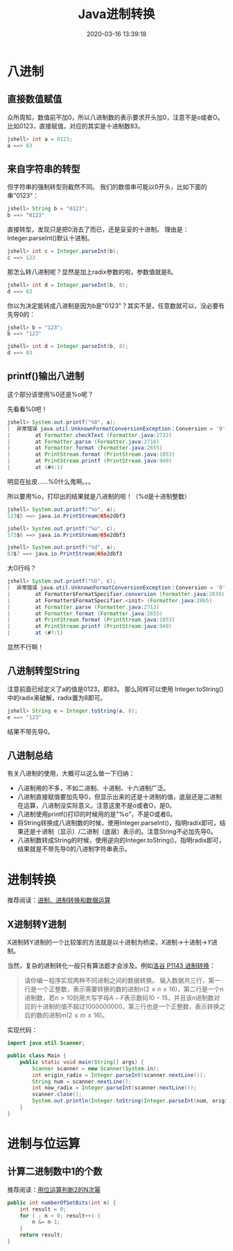 ﻿---
title: Java进制转换
date: 2020-03-16 13:39:18
summary: 本文介绍Java进制转换的相关内容，尤其是八进制。
tags:
- Java
categories:
- Java
---

# 八进制

## 直接数值赋值

众所周知，数值前不加0，所以八进制数的表示要求开头加0，注意不是o或者O。
比如0123，直接赋值，对应的其实是十进制数83。
```java
jshell> int a = 0123;
a ==> 83
```

## 来自字符串的转型

但字符串的强制转型则截然不同。
我们的数值串可能以0开头，比如下面的串"0123"：

```java
jshell> String b = "0123";
b ==> "0123"
```
直接转型，发现只是把0消去了而已，还是妥妥的十进制。
理由是：Integer.parseInt()默认十进制。
```java
jshell> int c = Integer.parseInt(b);
c ==> 123
```
那怎么转八进制呢？显然是加上radix参数的啦，参数值就是8。
```java
jshell> int d = Integer.parseInt(b, 8);
d ==> 83
```
你以为决定能转成八进制是因为b是"0123"？其实不是，任意数就可以，没必要有先导0的：
```java
jshell> b = "123";
b ==> "123"

jshell> int d = Integer.parseInt(b, 8);
d ==> 83
```

## printf()输出八进制

这个部分该使用%0还是%o呢？

先看看%0吧！

```java
jshell> System.out.printf("%0", a);
|  异常错误 java.util.UnknownFormatConversionException：Conversion = '0'
|        at Formatter.checkText (Formatter.java:2732)
|        at Formatter.parse (Formatter.java:2718)
|        at Formatter.format (Formatter.java:2655)
|        at PrintStream.format (PrintStream.java:1053)
|        at PrintStream.printf (PrintStream.java:949)
|        at (#4:1)
```

明显在扯皮……%0什么鬼啊。。。

所以要用%o，打印出的结果就是八进制的啦！（%d是十进制整数）

```java
jshell> System.out.printf("%o", a);
123$5 ==> java.io.PrintStream@65e2dbf3

jshell> System.out.printf("%o", c);
173$6 ==> java.io.PrintStream@65e2dbf3

jshell> System.out.printf("%d", a);
83$7 ==> java.io.PrintStream@65e2dbf3
```

大O行吗？

```java
jshell> System.out.printf("%O", c);
|  异常错误 java.util.UnknownFormatConversionException：Conversion = 'O'
|        at Formatter$FormatSpecifier.conversion (Formatter.java:2839)
|        at Formatter$FormatSpecifier.<init> (Formatter.java:2865)
|        at Formatter.parse (Formatter.java:2713)
|        at Formatter.format (Formatter.java:2655)
|        at PrintStream.format (PrintStream.java:1053)
|        at PrintStream.printf (PrintStream.java:949)
|        at (#7:1)
```
显然不行啊！

## 八进制转型String

注意前面已经定义了a的值是0123，即83。
那么同样可以使用 Integer.toString() 中的radix来破解，radix置为8即可。
```java
jshell> String e = Integer.toString(a, 8);
e ==> "123"
```
结果不带先导0。

## 八进制总结

有关八进制的使用，大概可以这么做一下归纳：
- 八进制用的不多，不如二进制、十进制、十六进制广泛。
- 八进制直接赋值要加先导0，但显示出来的还是十进制的值，底层还是二进制在运算，八进制没实际意义。注意这里不是o或者O，是0。
- 八进制使用printf()打印的时候用的是"%o"，不是O或者0。
- 将String转换成八进制数的时候，使用Integer.parseInt()，指明radix即可，结果还是十进制（显示）/二进制（底层）表示的。注意String不必加先导0。
- 八进制数转成String的时候，使用逆向的Integer.toString()，指明radix即可，结果就是不带先导0的八进制字符串表示。

# 进制转换

推荐阅读：[进制、进制转换和数据运算](https://blankspace.blog.csdn.net/article/details/113667114)

## X进制转Y进制

X进制转Y进制的一个比较笨的方法就是以十进制为桥梁，$X$进制→十进制→$Y$进制。

当然，复杂的进制转化一般只有算法题才会涉及。例如[洛谷 P1143 进制转换](https://www.luogu.com.cn/problem/P1143)：

>请你编一程序实现两种不同进制之间的数据转换。
>输入数据共三行，第一行是一个正整数，表示需要转换的数的进制$n(2≤n≤16)$，第二行是一个n进制数，若$n>10$则用大写字母$A-F$表示数码$10-15$，并且该$n$进制数对应的十进制的值不超过$1000000000$，第三行也是一个正整数，表示转换之后的数的进制$m(2≤m≤16)$。


实现代码：
```java
import java.util.Scanner;

public class Main {
    public static void main(String[] args) {
        Scanner scanner = new Scanner(System.in);
        int origin_radix = Integer.parseInt(scanner.nextLine());
        String num = scanner.nextLine();
        int now_radix = Integer.parseInt(scanner.nextLine());
        scanner.close();
        System.out.println(Integer.toString(Integer.parseInt(num, origin_radix), now_radix).toUpperCase());
    }
}
```

# 进制与位运算

## 计算二进制数中1的个数

推荐阅读：[用位运算判断2的N次幂](https://blankspace.blog.csdn.net/article/details/104251718)

```java
public int numberOfSetBits(int n) {
    int result = 0;
    for ( ; n > 0; result++) {
        n &= n-1;
    }
    return result;
}
```
